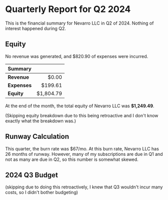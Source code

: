 # Quarterly Report for Q2 2024

This is the financial summary for Nevarro LLC in Q2 of 2024. Nothing of interest
happened during Q2.

## Equity

No revenue was generated, and $820.90 of expenses were incurred.

| **Summary**  |           |
| :----------- | --------: |
| **Revenue**  |     $0.00 |
| **Expenses** |   $199.61 |
| **Equity**   | $1,804.79 |

At the end of the month, the total equity of Nevarro LLC was **$1,249.49**.

(Skipping equity breakdown due to this being retroactive and I don't know
exactly what the breakdown was.)

## Runway Calculation

This quarter, the burn rate was $67/mo. At this burn rate, Nevarro LLC has 26
months of runway. However, many of my subscriptions are due in Q1 and not as
many are due in Q2, so this number is somewhat skewed.

## 2024 Q3 Budget

(skipping due to doing this retroactively, I knew that Q3 wouldn't incur many
costs, so I didn't bother budgeting)
